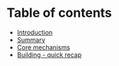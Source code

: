 # Table of contents

* [Introduction](README.md)
* [Summary](summary.md)
* [Core mechanisms](core-mechanisms.md)
* [Building - quick recap](building-quick-recap.md)
